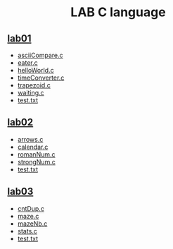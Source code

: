 <div align="center">

# LAB C language

</div>

## [lab01](https://github.com/jirametoon/LAB-C-KU/tree/main/lab01)

- [asciiCompare.c](https://github.com/jirametoon/LAB-C-KU/blob/main/lab01/asciiCompare.c)
- [eater.c](https://github.com/jirametoon/LAB-C-KU/blob/main/lab01/eater.c)
- [helloWorld.c](https://github.com/jirametoon/LAB-C-KU/blob/main/lab01/helloWorld.c)
- [timeConverter.c](https://github.com/jirametoon/LAB-C-KU/blob/main/lab01/timeConverter.c)
- [trapezoid.c](https://github.com/jirametoon/LAB-C-KU/blob/main/lab01/trapezoid.c)
- [waiting.c](https://github.com/jirametoon/LAB-C-KU/blob/main/lab01/waiting.c)
- [test.txt](https://github.com/jirametoon/LAB-C-KU/blob/main/lab01/test.txt)

## [lab02](https://github.com/jirametoon/LAB-C-KU/tree/main/lab02)

- [arrows.c](https://github.com/jirametoon/LAB-C-KU/tree/main/lab02/arrows.c)
- [calendar.c](https://github.com/jirametoon/LAB-C-KU/tree/main/lab02/calendar.c)
- [romanNum.c](https://github.com/jirametoon/LAB-C-KU/tree/main/lab02/romanNum.c)
- [strongNum.c](https://github.com/jirametoon/LAB-C-KU/tree/main/lab02/strongNum.c)
- [test.txt](https://github.com/jirametoon/LAB-C-KU/blob/main/lab02/test.txt)

## [lab03](https://github.com/jirametoon/LAB-C-KU/tree/main/lab03)

- [cntDup.c](https://github.com/jirametoon/LAB-C-KU/tree/main/lab03/cntDup.c)
- [maze.c](https://github.com/jirametoon/LAB-C-KU/tree/main/lab03/maze.c)
- [mazeNb.c](https://github.com/jirametoon/LAB-C-KU/tree/main/lab03/mazeNb.c)
- [stats.c](https://github.com/jirametoon/LAB-C-KU/tree/main/lab03/stats.c)
- [test.txt](https://github.com/jirametoon/LAB-C-KU/blob/main/lab03/test.txt)
